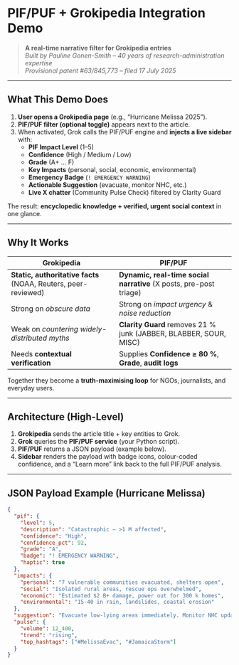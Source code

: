 # PIF/PUF + Grokipedia Integration Demo

> **A real-time narrative filter for Grokipedia entries**  
> *Built by Pauline Gonen-Smith – 40 years of research-administration expertise*  
> *Provisional patent #63/845,773 – filed 17 July 2025*  

---

## What This Demo Does

1. **User opens a Grokipedia page** (e.g., “Hurricane Melissa 2025”).  
2. **PIF/PUF filter (optional toggle)** appears next to the article.  
3. When activated, Grok calls the PIF/PUF engine and **injects a live sidebar** with:
   - **PIF Impact Level** (1–5)  
   - **Confidence** (High / Medium / Low)  
   - **Grade** (A+ … F)  
   - **Key Impacts** (personal, social, economic, environmental)  
   - **Emergency Badge** (`! EMERGENCY WARNING`)  
   - **Actionable Suggestion** (evacuate, monitor NHC, etc.)  
   - **Live X chatter** (Community Pulse Check) filtered by Clarity Guard  

The result: **encyclopedic knowledge + verified, urgent social context** in one glance.

---

## Why It Works

| Grokipedia | PIF/PUF |
|------------|---------|
| **Static, authoritative facts** (NOAA, Reuters, peer-reviewed) | **Dynamic, real-time social narrative** (X posts, pre-post triage) |
| Strong on *obscure data* | Strong on *impact urgency* & *noise reduction* |
| Weak on *countering widely-distributed myths* | **Clarity Guard** removes 21 % junk (JABBER, BLABBER, SOUR, MISC) |
| Needs **contextual verification** | Supplies **Confidence ≥ 80 %**, **Grade**, **audit logs** |

Together they become a **truth-maximising loop** for NGOs, journalists, and everyday users.

---

## Architecture (High-Level)


1. **Grokipedia** sends the article title + key entities to Grok.  
2. **Grok** queries the **PIF/PUF service** (your Python script).  
3. **PIF/PUF** returns a JSON payload (example below).  
4. **Sidebar** renders the payload with badge icons, colour-coded confidence, and a “Learn more” link back to the full PIF/PUF analysis.

---

## JSON Payload Example (Hurricane Melissa)

```json
{
  "pif": {
    "level": 5,
    "description": "Catastrophic – >1 M affected",
    "confidence": "High",
    "confidence_pct": 92,
    "grade": "A",
    "badge": "! EMERGENCY WARNING",
    "haptic": true
  },
  "impacts": {
    "personal": "7 vulnerable communities evacuated, shelters open",
    "social": "Isolated rural areas, rescue ops overwhelmed",
    "economic": "Estimated $2 B+ damage, power out for 300 k homes",
    "environmental": "15-40 in rain, landslides, coastal erosion"
  },
  "suggestion": "Evacuate low-lying areas immediately. Monitor NHC updates.",
  "pulse": {
    "volume": 12_400,
    "trend": "rising",
    "top_hashtags": ["#MelissaEvac", "#JamaicaStorm"]
  }
}
